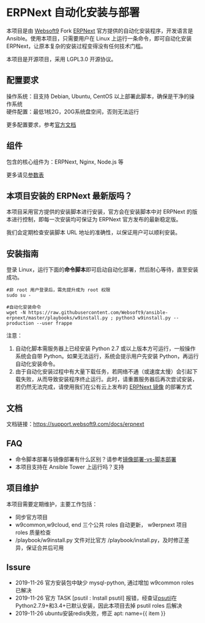 # ERPNext 自动化安装与部署

本项目是由 [Websoft9](http://www.websoft9.com) Fork [ERPNext](https://github.com/frappe/bench) 官方提供的自动化安装程序，开发语言是 Ansible。使用本项目，只需要用户在 Linux 上运行一条命令，即可自动化安装 ERPNext，让原本复杂的安装过程变得没有任何技术门槛。  

本项目是开源项目，采用 LGPL3.0 开源协议。

## 配置要求

操作系统：目支持 Debian, Ubuntu, CentOS 以上部署此脚本，确保是干净的操作系统  
硬件配置：最低1核2G，20G系统盘空间，否则无法运行    

更多配置要求，参考[官方文档](https://github.com/frappe/bench)

## 组件

包含的核心组件为：ERPNext, Nginx, Node.js 等  

更多请见[参数表](/docs/zh/stack-components.md)

## 本项目安装的 ERPNext 最新版吗？

本项目采用官方提供的安装脚本进行安装，官方会在安装脚本中对 ERPNext 的版本进行控制，即每一次安装均可保证为 ERPNext 官方发布的最新稳定版。

我们会定期检查安装脚本 URL 地址的准确性，以保证用户可以顺利安装。

## 安装指南

登录 Linux，运行下面的**命令脚本**即可启动自动化部署，然后耐心等待，直至安装成功。

```
#非 root 用户登录后，需先提升成为 root 权限
sudo su -

#自动化安装命令
wget -N https://raw.githubusercontent.com/Websoft9/ansible-erpnext/master/playbooks/w9install.py ; python3 w9install.py --production --user frappe 

```

注意：  

1. 自动化脚本需服务器上已经安装 Python 2.7 或以上版本方可运行，一般操作系统会自带 Python。如果无法运行，系统会提示用户先安装 Python，再运行自动化安装命令。
2. 由于自动化安装过程中有大量下载任务，若网络不通（或速度太慢）会引起下载失败，从而导致安装程序终止运行。此时，请重置服务器后再次尝试安装，若仍然无法完成，请使用我们在公有云上发布的 [ERPNext 镜像](https://apps.websoft9.com/erpnext) 的部署方式


## 文档

文档链接：https://support.websoft9.com/docs/erpnext

## FAQ

- 命令脚本部署与镜像部署有什么区别？请参考[镜像部署-vs-脚本部署](https://support.websoft9.com/docs/faq/zh/bz-product.html#镜像部署-vs-脚本部署)
- 本项目支持在 Ansible Tower 上运行吗？支持

## 项目维护

本项目需要定期维护，主要工作包括：

* 同步官方项目
* w9common,w9cloud, end 三个公共 roles 自动更新， w9erpnext 项目 roles 质量检查
* /playbook/w9install.py 文件对比官方 /playbook/install.py，及时修正差异，保证合并后可用

## Issure

* 2019-11-26 官方安装包中缺少 mysql-python, 通过增加 w9common roles 已解决
* 2019-11-26 官方 TASK [psutil : Install psutil] 报错，经查证[psutil](https://github.com/giampaolo/psutil/blob/master/INSTALL.rst)在Python2.7.9+和3.4+已默认安装，因此本项目去掉 psutil roles 后解决
* 2019-11-26 ubuntu安装redis失败，修正 apt: name={{ item }} 
